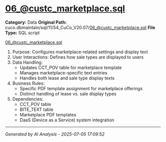 # 06_@custc_marketplace.sql

**Category:** Data
**Original Path:** cuco.dbmaintain/sql/11/54_CuCo_V20.07/06_@custc_marketplace.sql
**File Type:** SQL script

06_@custc_marketplace.sql
1. Purpose: Configures marketplace-related settings and display text
2. User Interactions: Defines how sale types are displayed to users
3. Data Handling:
   - Updates CCT_POV table for marketplace template
   - Manages marketplace-specific text entries
   - Handles both lease and sale type display texts
4. Business Rules:
   - Specific PDF template assignment for marketplace offerings
   - Distinct handling of lease vs. sale display types
5. Dependencies:
   - CCT_POV table
   - BITE_TEXT table
   - Marketplace PDF templates
   - DaaS (Device as a Service) system integration

---
*Generated by AI Analysis - 2025-07-05 17:09:52*
